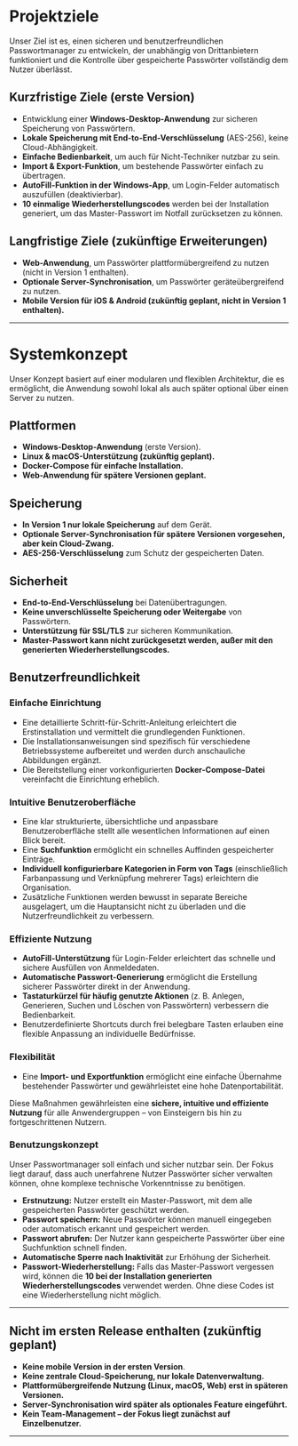 # Projektziele

Unser Ziel ist es, einen sicheren und benutzerfreundlichen Passwortmanager zu entwickeln, der unabhängig von Drittanbietern funktioniert und die Kontrolle über gespeicherte Passwörter vollständig dem Nutzer überlässt.

## **Kurzfristige Ziele (erste Version)**
- Entwicklung einer **Windows-Desktop-Anwendung** zur sicheren Speicherung von Passwörtern.  
- **Lokale Speicherung mit End-to-End-Verschlüsselung** (AES-256), keine Cloud-Abhängigkeit.  
- **Einfache Bedienbarkeit**, um auch für Nicht-Techniker nutzbar zu sein.  
- **Import & Export-Funktion**, um bestehende Passwörter einfach zu übertragen.  
- **AutoFill-Funktion in der Windows-App**, um Login-Felder automatisch auszufüllen (deaktivierbar).  
- **10 einmalige Wiederherstellungscodes** werden bei der Installation generiert, um das Master-Passwort im Notfall zurücksetzen zu können.  

## **Langfristige Ziele (zukünftige Erweiterungen)**
- **Web-Anwendung**, um Passwörter plattformübergreifend zu nutzen (nicht in Version 1 enthalten).  
- **Optionale Server-Synchronisation**, um Passwörter geräteübergreifend zu nutzen.  
- **Mobile Version für iOS & Android (zukünftig geplant, nicht in Version 1 enthalten).**  

---

# Systemkonzept

Unser Konzept basiert auf einer modularen und flexiblen Architektur, die es ermöglicht, die Anwendung sowohl lokal als auch später optional über einen Server zu nutzen.

## **Plattformen**
- **Windows-Desktop-Anwendung** (erste Version).  
- **Linux & macOS-Unterstützung (zukünftig geplant).**  
- **Docker-Compose für einfache Installation.**  
- **Web-Anwendung für spätere Versionen geplant.**  

## **Speicherung**
- **In Version 1 nur lokale Speicherung** auf dem Gerät.  
- **Optionale Server-Synchronisation für spätere Versionen vorgesehen, aber kein Cloud-Zwang.**  
- **AES-256-Verschlüsselung** zum Schutz der gespeicherten Daten.  

## **Sicherheit**
- **End-to-End-Verschlüsselung** bei Datenübertragungen.  
- **Keine unverschlüsselte Speicherung oder Weitergabe** von Passwörtern.  
- **Unterstützung für SSL/TLS** zur sicheren Kommunikation.  
- **Master-Passwort kann nicht zurückgesetzt werden, außer mit den generierten Wiederherstellungscodes.**  

<!--
## **Benutzerfreundlichkeit**  

- **Einfache Einrichtung**  
  - Schritt-für-Schritt-Handout für die Erstinstallation und Grundfunktionen
  - Die Erstinstallation wird je nach Betriebssystem eigens beschrieben und detailiert mit Bildern wiedergegeben.
  - Ein Docker-Compose-File erleichert die Ersteinrichtung immens.

- **Intuitive Benutzeroberfläche**
  - Eine klar strukturierte und übersichtliche Oberfläche, die alle wichtigen Informationen auf einen Blick bietet 
  - Suchfunktion
  - Kategorien in Form von Tags welche eigen Konfigurierbar sind (Farbe, verknüpfte Tags)
  - Zusatsfunktionen wie ein Passwort-check oder Passwortgenerator werden in andere Programmabschnitte ausgelagert um den Nutzer nicht zu überfordern.

- **Effiziente Nutzung**  
  - **AutoFill** für Login-Felder  
  - **Automatische Passwort-Generierung**
  - **Shortcuts für schnellen Zugriff für das Anlegen, Generieren, Suchen und Löschen von Passwörtern**
  - Eigen definierte Shortcuts durch Tastenbelegung ist ebenso möglich.    

- **Flexibilität**  
  - **Import/Export-Funktion** für einfache Übernahme bestehender Passwörter  

Diese Maßnahmen gewährleisten eine **sichere, intuitive und effiziente Nutzung** für alle Nutzergruppen.
-->
## **Benutzerfreundlichkeit**  

### **Einfache Einrichtung**  
- Eine detaillierte Schritt-für-Schritt-Anleitung erleichtert die Erstinstallation und vermittelt die grundlegenden Funktionen.  
- Die Installationsanweisungen sind spezifisch für verschiedene Betriebssysteme aufbereitet und werden durch anschauliche Abbildungen ergänzt.  
- Die Bereitstellung einer vorkonfigurierten **Docker-Compose-Datei** vereinfacht die Einrichtung erheblich.  

### **Intuitive Benutzeroberfläche**  
- Eine klar strukturierte, übersichtliche und anpassbare Benutzeroberfläche stellt alle wesentlichen Informationen auf einen Blick bereit.  
- Eine **Suchfunktion** ermöglicht ein schnelles Auffinden gespeicherter Einträge.  
- **Individuell konfigurierbare Kategorien in Form von Tags** (einschließlich Farbanpassung und Verknüpfung mehrerer Tags) erleichtern die Organisation.  
- Zusätzliche Funktionen werden bewusst in separate Bereiche ausgelagert, um die Hauptansicht nicht zu überladen und die Nutzerfreundlichkeit zu verbessern.  

### **Effiziente Nutzung**  
- **AutoFill-Unterstützung** für Login-Felder erleichtert das schnelle und sichere Ausfüllen von Anmeldedaten.  
- **Automatische Passwort-Generierung** ermöglicht die Erstellung sicherer Passwörter direkt in der Anwendung.  
- **Tastaturkürzel für häufig genutzte Aktionen** (z. B. Anlegen, Generieren, Suchen und Löschen von Passwörtern) verbessern die Bedienbarkeit.  
- Benutzerdefinierte Shortcuts durch frei belegbare Tasten erlauben eine flexible Anpassung an individuelle Bedürfnisse.  

### **Flexibilität**  
- Eine **Import- und Exportfunktion** ermöglicht eine einfache Übernahme bestehender Passwörter und gewährleistet eine hohe Datenportabilität.  

Diese Maßnahmen gewährleisten eine **sichere, intuitive und effiziente Nutzung** für alle Anwendergruppen – von Einsteigern bis hin zu fortgeschrittenen Nutzern.


### **Benutzungskonzept**
Unser Passwortmanager soll einfach und sicher nutzbar sein. Der Fokus liegt darauf, dass auch unerfahrene Nutzer Passwörter sicher verwalten können, ohne komplexe technische Vorkenntnisse zu benötigen.

- **Erstnutzung:** Nutzer erstellt ein Master-Passwort, mit dem alle gespeicherten Passwörter geschützt werden.  
- **Passwort speichern:** Neue Passwörter können manuell eingegeben oder automatisch erkannt und gespeichert werden.  
- **Passwort abrufen:** Der Nutzer kann gespeicherte Passwörter über eine Suchfunktion schnell finden.  
- **Automatische Sperre nach Inaktivität** zur Erhöhung der Sicherheit.  
- **Passwort-Wiederherstellung:** Falls das Master-Passwort vergessen wird, können die **10 bei der Installation generierten Wiederherstellungscodes** verwendet werden. Ohne diese Codes ist eine Wiederherstellung nicht möglich.  

---

## **Nicht im ersten Release enthalten (zukünftig geplant)**
- **Keine mobile Version in der ersten Version**.  
- **Keine zentrale Cloud-Speicherung, nur lokale Datenverwaltung.**  
- **Plattformübergreifende Nutzung (Linux, macOS, Web) erst in späteren Versionen.**  
- **Server-Synchronisation wird später als optionales Feature eingeführt.**  
- **Kein Team-Management – der Fokus liegt zunächst auf Einzelbenutzer.**  

---

